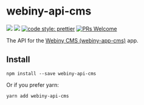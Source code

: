 # webiny-api-cms
[![](https://img.shields.io/npm/dw/webiny-api-cms.svg)](https://www.npmjs.com/package/webiny-api-cms) 
[![](https://img.shields.io/npm/v/webiny-api-cms.svg)](https://www.npmjs.com/package/webiny-api-cms)
[![code style: prettier](https://img.shields.io/badge/code_style-prettier-ff69b4.svg?style=flat-square)](https://github.com/prettier/prettier)
[![PRs Welcome](https://img.shields.io/badge/PRs-welcome-brightgreen.svg?style=flat-square)](http://makeapullrequest.com)

The API for the [Webiny CMS (webiny-app-cms)](../webiny-app-cms) app. 
  
## Install
```
npm install --save webiny-api-cms
```

Or if you prefer yarn: 
```
yarn add webiny-api-cms
```